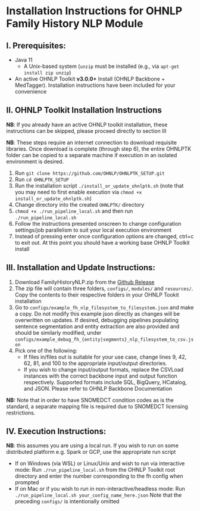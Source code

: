 # Installation Instructions for OHNLP Family History NLP Module

## I.	Prerequisites:

- Java 11
    - A Unix-based system (`unzip` must be installed (e.g., via `apt-get install zip unzip`)
- An active OHNLP Toolkit **v3.0.0+** Install (OHNLP Backbone + MedTagger). Installation instructions have been included for your convenience

## II.	OHNLP Toolkit Installation Instructions

**NB**: If you already have an active OHNLP toolkit installation, these instructions can be skipped, please proceed directly to section III

**NB**: These steps require an internet connection to download requisite libraries. Once download is complete (through step 6), the entire OHNLPTK folder can be copied to a separate machine if execution in an isolated environment is desired. 

1. Run `git clone https://github.com/OHNLP/OHNLPTK_SETUP.git`
2. Run `cd OHNLPTK_SETUP`
3. Run the installation script `./install_or_update_ohnlptk.sh` (note that you may need to first enable execution via `chmod +x install_or_update_ohnlptk.sh`)
4. Change directory into the created `OHNLPTK/` directory
5. `chmod +x ./run_pipeline_local.sh` and then run `./run_pipeline_local.sh`
6. Follow the instructions presented onscreen to change configuration settings/job parallelism to suit your local execution environment
7. Instead of pressing enter once configuration options are changed, ctrl+c to exit out. At this point you should have a working base OHNLP Toolkit install

## III.	Installation and Update Instructions:
1.	Download FamilyHistoryNLP.zip from the [Github Release](https://github.com/OHNLP/FamilyHistoryNLP/releases/latest) 
2.	The zip file will contain three folders, `configs/`, `modules/` and `resources/`. Copy the contents to their respective folders in your OHNLP Tookit installation
3.	Go to `configs/example_fh_nlp_filesystem_to_filesystem.json` and make a copy.  Do not modify this example json directly as changes will be overwritten on updates. If desired, debugging pipelines populating sentence segmentation and entity extraction are also provided and should be similarly modified, under `configs/example_debug_fh_{entity|segments}_nlp_filesystem_to_csv.json`
4.	Pick one of the following:
	-	If files in/files out is suitable for your use case, change lines 9, 42, 62, 81, and 100 to the appropriate input/output directories. 
	-	If you wish to change input/output formats, replace the CSVLoad instances with the correct backbone input and output function respectively. Supported formats include SQL, BigQuery, HCatalog, and JSON. Please refer to OHNLP Backbone Documentation

**NB:** Note that in order to have SNOMEDCT condition codes as is the standard, a separate mapping file is required due to SNOMEDCT licensing restrictions. 


## IV.	Execution Instructions:
**NB**: this assumes you are using a local run. If you wish to run on some distributed platform e.g. Spark or GCP, use the appropriate run script
-	If on Windows (via WSL) or Linux/Unix and wish to run via interactive mode: Run `./run_pipeline_local.sh` from the OHNLP Toolkit root directory and enter the number corresponding to the fh config when prompted
-	If on Mac or if you wish to run in non-interactive/headless mode: Run `./run_pipeline_local.sh your_config_name_here.json` Note that the preceding `configs/` is intentionally omitted


